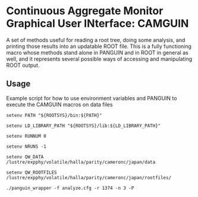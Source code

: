 # Continuous Aggregate Monitor Graphical User INterface: CAMGUIN
A set of methods useful for reading a root tree, doing some analysis, and printing those results into an updatable ROOT file. This is a fully functioning macro whose methods stand alone in PANGUIN and in ROOT in general as well, and it represents several possible ways of accessing and manipulating ROOT output. 

## Usage 

Example script for how to use environment variables and PANGUIN to execute the CAMGUIN macros on data files

`setenv PATH "${ROOTSYS}/bin:${PATH}"`

`setenv LD_LIBRARY_PATH "${ROOTSYS}/lib:${LD_LIBRARY_PATH}"`

`setenv RUNNUM 0`

`setenv NRUNS -1`

`setenv QW_DATA      /lustre/expphy/volatile/halla/parity/cameronc/japan/data`

`setenv QW_ROOTFILES /lustre/expphy/volatile/halla/parity/cameronc/japan/rootfiles/`

`./panguin_wrapper -f analyze.cfg -r 1374 -n 3 -P`

